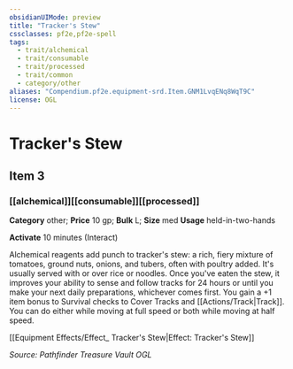 ```yaml
---
obsidianUIMode: preview
title: "Tracker's Stew"
cssclasses: pf2e,pf2e-spell
tags:
  - trait/alchemical
  - trait/consumable
  - trait/processed
  - trait/common
  - category/other
aliases: "Compendium.pf2e.equipment-srd.Item.GNM1LvqENq8WqT9C"
license: OGL
---
```

# Tracker's Stew
## Item 3
### [[alchemical]][[consumable]][[processed]]

**Category** other; 
**Price** 10 gp; 
**Bulk** L; **Size** med
**Usage** held-in-two-hands

**Activate** 10 minutes (Interact)

Alchemical reagents add punch to tracker's stew: a rich, fiery mixture of tomatoes, ground nuts, onions, and tubers, often with poultry added. It's usually served with or over rice or noodles. Once you've eaten the stew, it improves your ability to sense and follow tracks for 24 hours or until you make your next daily preparations, whichever comes first. You gain a +1 item bonus to Survival checks to Cover Tracks and [[Actions/Track|Track]]. You can do either while moving at full speed or both while moving at half speed.

[[Equipment Effects/Effect_ Tracker's Stew|Effect: Tracker's Stew]]

*Source: Pathfinder Treasure Vault*
*OGL*